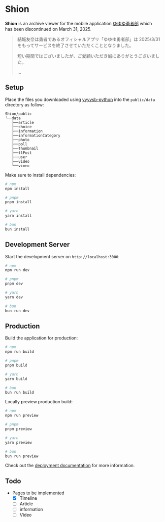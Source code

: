 # Shion

**Shion** is an archive viewer for the mobile application [ゆゆゆ勇者部](https://c-rayon.com/result/yuyuyu/) which has been discontinued on March 31, 2025.

> 結城友奈は勇者であるオフィシャルアプリ「ゆゆゆ勇者部」は 2025/3/31 をもってサービスを終了させていただくこととなりました。
>
> 短い期間ではございましたが、ご愛顧いただき誠にありがとうございました。
>
> ...

## Setup

Place the files you downloaded using [yyyysb-python](https://github.com/The-Brave-Clab/yyyysb-python) into the `public/data` directory as follow:
```
Shion/public
└──data
   ├──article
   ├──choice
   ├──information
   ├──informationCategory
   ├──photo
   ├──poll
   ├──thumbnail
   ├──tlPost
   ├──user
   ├──video
   └──vimeo
```

Make sure to install dependencies:

```bash
# npm
npm install

# pnpm
pnpm install

# yarn
yarn install

# bun
bun install
```

## Development Server

Start the development server on `http://localhost:3000`:

```bash
# npm
npm run dev

# pnpm
pnpm dev

# yarn
yarn dev

# bun
bun run dev
```

## Production

Build the application for production:

```bash
# npm
npm run build

# pnpm
pnpm build

# yarn
yarn build

# bun
bun run build
```

Locally preview production build:

```bash
# npm
npm run preview

# pnpm
pnpm preview

# yarn
yarn preview

# bun
bun run preview
```

Check out the [deployment documentation](https://nuxt.com/docs/getting-started/deployment) for more information.

## Todo

- Pages to be implemented
  - [x] Timeline
  - [ ] Article
  - [ ] information
  - [ ] Video
